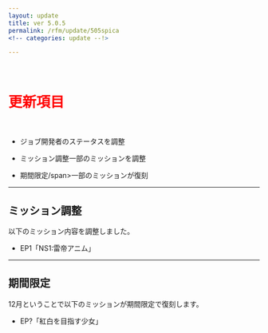 ```yaml
---
layout: update
title: ver 5.0.5
permalink: /rfm/update/505spica 
<!-- categories: update --!>  

---
```



<br>
<h1 id="1"><font color="red">更新項目</font></h1><br>

+ <span class="yellow-badge">ジョブ</span>開発者のステータスを調整  

+ <span class="green-badge">ミッション調整</span>一部のミッションを調整         

+ <span class="red-badge">期間限定/span>一部のミッションが復刻         


----------------------------------------------------
## ミッション調整        

以下のミッション内容を調整しました。  

+ EP1「NS1:雷帝アニム」  
    



----------------------------------------------------
## 期間限定     

12月ということで以下のミッションが期間限定で復刻します。  

+ EP?「紅白を目指す少女」    
